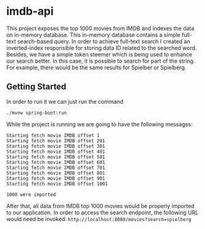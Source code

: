 # imdb-api

This project exposes the top 1000 movies from IMDB and indexes the data
on in-memory database. This in-memory database contains a simple full-text search-based query. 
In order to achieve full-text search I created an inverted-index responsible for storing data ID related to the 
searched word. Besides, we have a simple token steemer which is being used to enhance our search better. 
In this case, it is possible to search for part of the string. For example, there would be the same results for Spielber or Spielberg. 


<!-- GETTING STARTED -->
## Getting Started

In order to run it we can just run the command

`./mvnw spring-boot:run`

While the project is running we are going to have the following messages:

```
Starting fetch movie IMDB offset 1
Starting fetch movie IMDB offset 201
Starting fetch movie IMDB offset 301
Starting fetch movie IMDB offset 401
Starting fetch movie IMDB offset 501
Starting fetch movie IMDB offset 601
Starting fetch movie IMDB offset 701
Starting fetch movie IMDB offset 801
Starting fetch movie IMDB offset 901
Starting fetch movie IMDB offset 1001

1000 were imported
```

After that, all data from IMDB top 1000 movies would be properly imported to our application.
In order to access the search endpoint, the following URL would need be invoked:
`http://localhost:8080/movies?search=spielberg`